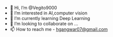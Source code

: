 - 👋 Hi, I’m @Vegito9000
- 👀 I’m interested in AI,computer vision
- 🌱 I’m currently learning Deep Learning 
- 💞️ I’m looking to collaborate on ...
- 📫 How to reach me - hgangwar07@gmail.com

<!---
Vegito9000/Vegito9000 is a ✨ special ✨ repository because its `README.md` (this file) appears on your GitHub profile.
You can click the Preview link to take a look at your changes.
--->
